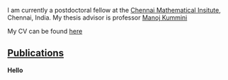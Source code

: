 I am currently a postdoctoral fellow at the [Chennai Mathematical Insitute](https://www.cmi.ac.in), Chennai, India.
My thesis advisor is professor [Manoj Kummini](https://www.cmi.ac.in/people/fac-profile.php?id=mkummini)


My CV can be found [here](CV.pdf)

## [Publications](Publications)

**Hello**
